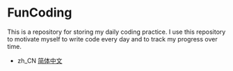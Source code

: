 # FunCoding

This is a repository for storing my daily coding practice. I use this repository to motivate myself to write code every day and to track my progress over time.

- zh_CN [简体中文](/README.zh_CN.md)
